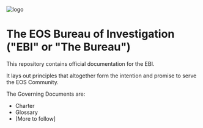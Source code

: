![logo](https://github.com/TheEOSBureau/OfficialDocumentation/blob/master/logo.png "The EOS Bureau of Investigation")

# The EOS Bureau of Investigation ("EBI" or "The Bureau")

This repository contains official documentation for the EBI.

It lays out principles that altogether form the intention and promise to serve the EOS Community.

The Governing Documents are:

 * Charter
 * Glossary
 * [More to follow]
